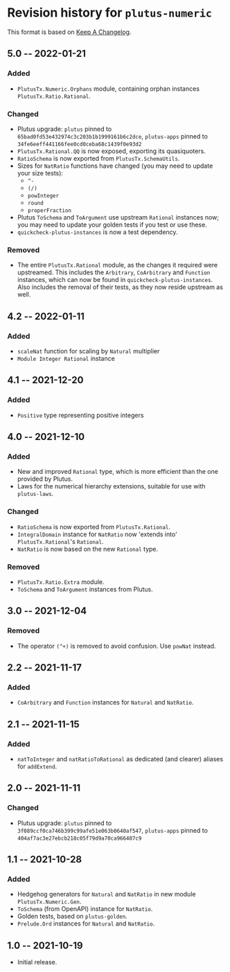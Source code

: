 # Revision history for `plutus-numeric`

This format is based on [Keep A Changelog](https://keepachangelog.com/en/1.0.0).

## 5.0 -- 2022-01-21

### Added

* `PlutusTx.Numeric.Orphans` module, containing orphan instances
  `PlutusTx.Ratio.Rational`.

### Changed
  
* Plutus upgrade: `plutus` pinned to `65bad0fd53e432974c3c203b1b1999161b6c2dce`, 
  `plutus-apps` pinned to `34fe6eeff441166fee0cd0ceba68c1439f0e93d2`
* `PlutusTx.Rational.QQ` is now exposed, exporting its quasiquoters.
* `RatioSchema` is now exported from `PlutusTx.SchemaUtils`.
* Sizes for `NatRatio` functions have changed (you may need to update your size
  tests):
  * `^-`
  * `(/)`
  * `powInteger`
  * `round`
  * `properFraction`
* Plutus `ToSchema` and `ToArgument` use upstream `Rational` instances now; you
  may need to update your golden tests if you test or use these.
* `quickcheck-plutus-instances` is now a test dependency.

### Removed

* The entire `PlutusTx.Rational` module, as the changes it required were
  upstreamed. This includes the `Arbitrary`, `CoArbitrary` and `Function`
  instances, which can now be found in `quickcheck-plutus-instances`. Also
  includes the removal of their tests, as they now reside upstream as well.

## 4.2 -- 2022-01-11

### Added

* `scaleNat` function for scaling by `Natural` multiplier
* `Module Integer Rational` instance

## 4.1 -- 2021-12-20

### Added

* `Positive` type representing positive integers

## 4.0 -- 2021-12-10

### Added

* New and improved `Rational` type, which is more efficient than the one
  provided by Plutus.
* Laws for the numerical hierarchy extensions, suitable for use with
  `plutus-laws`.

### Changed

* `RatioSchema` is now exported from `PlutusTx.Rational`.
* `IntegralDomain` instance for `NatRatio` now 'extends into'
  `PlutusTx.Rational`'s `Rational`.
* `NatRatio` is now based on the new `Rational` type.

### Removed

* `PlutusTx.Ratio.Extra` module.
* `ToSchema` and `ToArgument` instances from Plutus.

## 3.0 -- 2021-12-04

### Removed

* The operator `(^+)` is removed to avoid confusion. Use `powNat` instead.

## 2.2 -- 2021-11-17

### Added

* `CoArbitrary` and `Function` instances for `Natural` and `NatRatio`.

## 2.1 -- 2021-11-15

### Added

- `natToInteger` and `natRatioToRational` as dedicated (and clearer) aliases for
  `addExtend`.

## 2.0 -- 2021-11-11

### Changed

* Plutus upgrade: `plutus` pinned to `3f089ccf0ca746b399c99afe51e063b0640af547`,
  `plutus-apps` pinned to `404af7ac3e27ebcb218c05f79d9a70ca966407c9`

## 1.1 -- 2021-10-28

### Added

* Hedgehog generators for `Natural` and `NatRatio` in new module
  `PlutusTx.Numeric.Gen`.
* `ToSchema` (from OpenAPI) instance for `NatRatio`.
* Golden tests, based on `plutus-golden`.
* `Prelude.Ord` instances for `Natural` and `NatRatio`.

## 1.0 -- 2021-10-19

* Initial release.
